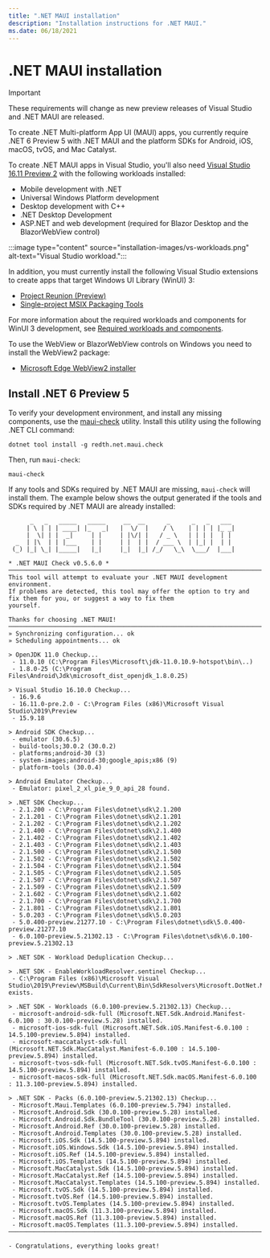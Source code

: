 ```yaml
---
title: ".NET MAUI installation"
description: "Installation instructions for .NET MAUI."
ms.date: 06/18/2021
---
```


# .NET MAUI installation

> [!IMPORTANT]
> These requirements will change as new preview releases of Visual Studio and .NET MAUI are released.

To create .NET Multi-platform App UI (MAUI) apps, you currently require .NET 6 Preview 5 with .NET MAUI and the platform SDKs for Android, iOS, macOS, tvOS, and Mac Catalyst.

To create .NET MAUI apps in Visual Studio, you'll also need [Visual Studio 16.11 Preview 2](https://visualstudio.microsoft.com/vs/preview/) with the following workloads installed:

- Mobile development with .NET
- Universal Windows Platform development
- Desktop development with C++
- .NET Desktop Development
- ASP.NET and web development (required for Blazor Desktop and the BlazorWebView control)

:::image type="content" source="installation-images/vs-workloads.png" alt-text="Visual Studio workload.":::

In addition, you must currently install the following Visual Studio extensions to create apps that target Windows UI Library (WinUI) 3:

- [Project Reunion (Preview)](https://marketplace.visualstudio.com/items?itemName=ProjectReunion.MicrosoftProjectReunionPreview)
- [Single-project MSIX Packaging Tools](https://marketplace.visualstudio.com/items?itemName=ProjectReunion.MicrosoftSingleProjectMSIXPackagingTools)

For more information about the required workloads and components for WinUI 3 development, see [Required workloads and components](/windows/apps/project-reunion/set-up-your-development-environment#required-workloads-and-components).

To use the WebView or BlazorWebView controls on Windows you need to install the WebView2 package:

- [Microsoft Edge WebView2 installer](https://developer.microsoft.com/microsoft-edge/webview2/)

## Install .NET 6 Preview 5

To verify your development environment, and install any missing components, use the [maui-check](https://github.com/Redth/dotnet-maui-check) utility. Install this utility using the following .NET CLI command:

```dotnetcli
dotnet tool install -g redth.net.maui.check
```

Then, run `maui-check`:

```dotnetcli
maui-check
```

If any tools and SDKs required by .NET MAUI are missing, `maui-check` will install them. The example below shows the output generated if the tools and SDKs required by .NET MAUI are already installed:

```dotnetcli
      _   _   _____   _____     __  __      _      _   _   ___
     | \ | | | ____| |_   _|   |  \/  |    / \    | | | | |_ _|
     |  \| | |  _|     | |     | |\/| |   / _ \   | | | |  | |
  _  | |\  | | |___    | |     | |  | |  / ___ \  | |_| |  | |
 (_) |_| \_| |_____|   |_|     |_|  |_| /_/   \_\  \___/  |___|

* .NET MAUI Check v0.5.6.0 *
────────────────────────────────────────────────────────────────────────────────────────────────────────────────────────
This tool will attempt to evaluate your .NET MAUI development environment.
If problems are detected, this tool may offer the option to try and fix them for you, or suggest a way to fix them
yourself.

Thanks for choosing .NET MAUI!
────────────────────────────────────────────────────────────────────────────────────────────────────────────────────────
» Synchronizing configuration... ok
» Scheduling appointments... ok

> OpenJDK 11.0 Checkup...
 - 11.0.10 (C:\Program Files\Microsoft\jdk-11.0.10.9-hotspot\bin\..)
 - 1.8.0-25 (C:\Program Files\Android\Jdk\microsoft_dist_openjdk_1.8.0.25)

> Visual Studio 16.10.0 Checkup...
 - 16.9.6
 - 16.11.0-pre.2.0 - C:\Program Files (x86)\Microsoft Visual Studio\2019\Preview
 - 15.9.18

> Android SDK Checkup...
 - emulator (30.6.5)
 - build-tools;30.0.2 (30.0.2)
 - platforms;android-30 (3)
 - system-images;android-30;google_apis;x86 (9)
 - platform-tools (30.0.4)

> Android Emulator Checkup...
 - Emulator: pixel_2_xl_pie_9_0_api_28 found.

> .NET SDK Checkup...
 - 2.1.200 - C:\Program Files\dotnet\sdk\2.1.200
 - 2.1.201 - C:\Program Files\dotnet\sdk\2.1.201
 - 2.1.202 - C:\Program Files\dotnet\sdk\2.1.202
 - 2.1.400 - C:\Program Files\dotnet\sdk\2.1.400
 - 2.1.402 - C:\Program Files\dotnet\sdk\2.1.402
 - 2.1.403 - C:\Program Files\dotnet\sdk\2.1.403
 - 2.1.500 - C:\Program Files\dotnet\sdk\2.1.500
 - 2.1.502 - C:\Program Files\dotnet\sdk\2.1.502
 - 2.1.504 - C:\Program Files\dotnet\sdk\2.1.504
 - 2.1.505 - C:\Program Files\dotnet\sdk\2.1.505
 - 2.1.507 - C:\Program Files\dotnet\sdk\2.1.507
 - 2.1.509 - C:\Program Files\dotnet\sdk\2.1.509
 - 2.1.602 - C:\Program Files\dotnet\sdk\2.1.602
 - 2.1.700 - C:\Program Files\dotnet\sdk\2.1.700
 - 2.1.801 - C:\Program Files\dotnet\sdk\2.1.801
 - 5.0.203 - C:\Program Files\dotnet\sdk\5.0.203
 - 5.0.400-preview.21277.10 - C:\Program Files\dotnet\sdk\5.0.400-preview.21277.10
 - 6.0.100-preview.5.21302.13 - C:\Program Files\dotnet\sdk\6.0.100-preview.5.21302.13

> .NET SDK - Workload Deduplication Checkup...

> .NET SDK - EnableWorkloadResolver.sentinel Checkup...
 - C:\Program Files (x86)\Microsoft Visual
Studio\2019\Preview\MSBuild\Current\Bin\SdkResolvers\Microsoft.DotNet.MSBuildSdkResolver\EnableWorkloadResolver.sentinel
exists.

> .NET SDK - Workloads (6.0.100-preview.5.21302.13) Checkup...
 - microsoft-android-sdk-full (Microsoft.NET.Sdk.Android.Manifest-6.0.100 : 30.0.100-preview.5.28) installed.
 - microsoft-ios-sdk-full (Microsoft.NET.Sdk.iOS.Manifest-6.0.100 : 14.5.100-preview.5.894) installed.
 - microsoft-maccatalyst-sdk-full (Microsoft.NET.Sdk.MacCatalyst.Manifest-6.0.100 : 14.5.100-preview.5.894) installed.
 - microsoft-tvos-sdk-full (Microsoft.NET.Sdk.tvOS.Manifest-6.0.100 : 14.5.100-preview.5.894) installed.
 - microsoft-macos-sdk-full (Microsoft.NET.Sdk.macOS.Manifest-6.0.100 : 11.3.100-preview.5.894) installed.

> .NET SDK - Packs (6.0.100-preview.5.21302.13) Checkup...
 - Microsoft.Maui.Templates (6.0.100-preview.5.794) installed.
 - Microsoft.Android.Sdk (30.0.100-preview.5.28) installed.
 - Microsoft.Android.Sdk.BundleTool (30.0.100-preview.5.28) installed.
 - Microsoft.Android.Ref (30.0.100-preview.5.28) installed.
 - Microsoft.Android.Templates (30.0.100-preview.5.28) installed.
 - Microsoft.iOS.Sdk (14.5.100-preview.5.894) installed.
 - Microsoft.iOS.Windows.Sdk (14.5.100-preview.5.894) installed.
 - Microsoft.iOS.Ref (14.5.100-preview.5.894) installed.
 - Microsoft.iOS.Templates (14.5.100-preview.5.894) installed.
 - Microsoft.MacCatalyst.Sdk (14.5.100-preview.5.894) installed.
 - Microsoft.MacCatalyst.Ref (14.5.100-preview.5.894) installed.
 - Microsoft.MacCatalyst.Templates (14.5.100-preview.5.894) installed.
 - Microsoft.tvOS.Sdk (14.5.100-preview.5.894) installed.
 - Microsoft.tvOS.Ref (14.5.100-preview.5.894) installed.
 - Microsoft.tvOS.Templates (14.5.100-preview.5.894) installed.
 - Microsoft.macOS.Sdk (11.3.100-preview.5.894) installed.
 - Microsoft.macOS.Ref (11.3.100-preview.5.894) installed.
 - Microsoft.macOS.Templates (11.3.100-preview.5.894) installed.
────────────────────────────────────────────────────────────────────────────────────────────────────────────────────────

- Congratulations, everything looks great!
```
